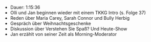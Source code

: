 - Dauer: 1:15:36
- Olli und Jan beginnen wieder mit einem TKKG Intro (s. Folge 37)
- Reden über Maria Carey, Sarah Connor und Bully Herbig
- Gespräch über Weihnachtsgeschenke
- Diskussion über Verstehen Sie Spaß? Und Heute-Show
- Jan erzählt von seiner Zeit als Morning-Moderator
